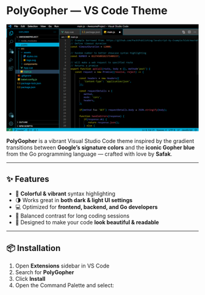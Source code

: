 # PolyGopher — VS Code Theme

![PolyGopher Preview](./theme.png)

**PolyGopher** is a vibrant Visual Studio Code theme inspired by the gradient transitions between **Google’s signature colors** and the **iconic Gopher blue** from the Go programming language — crafted with love by **Safak**.  

---

## ✨ Features

- 🎨 **Colorful & vibrant** syntax highlighting  
- 🌗 Works great in **both dark & light UI settings**  
- 💻 Optimized for **frontend, backend, and Go developers**  
- 🧩 Balanced contrast for long coding sessions  
- 🚀 Designed to make your code **look beautiful & readable**  

---

## 📦 Installation

1. Open **Extensions** sidebar in VS Code  
2. Search for **PolyGopher**  
3. Click **Install**  
4. Open the Command Palette and select: